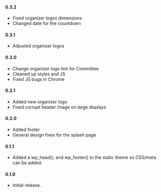 #### 0.3.2
* Fixed organizer logos dimensions
* Changed date for the countdown

#### 0.3.1
* Adjusted organizer logos

#### 0.3.0
* Change organizer logo link for Committee
* Cleaned up styles and JS
* Fixed JS bugs in Chrome

#### 0.2.1
* Added new organizer logo
* Fixed corrupt header image on large displays

#### 0.2.0
* Added footer
* General design fixes for the splash page

#### 0.1.1
* Added a wp_head(); and wp_footer() to the static theme so CSS/meta can be added.

#### 0.1.0
* Initial release.

